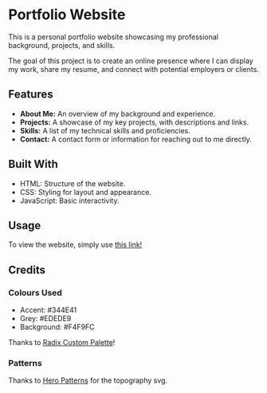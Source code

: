 # Portfolio Website

This is a personal portfolio website showcasing my professional background, projects, and skills. 

The goal of this project is to create an online presence where I can display my work, share my resume, and connect with potential employers or clients.

## Features

- **About Me:** An overview of my background and experience.
- **Projects:** A showcase of my key projects, with descriptions and links.
- **Skills:** A list of my technical skills and proficiencies.
- **Contact:** A contact form or information for reaching out to me directly.

## Built With

- HTML: Structure of the website.
- CSS: Styling for layout and appearance.
- JavaScript: Basic interactivity.

## Usage

To view the website, simply use [this link!](https://liamrall.github.io/portfolio/)

## Credits

### Colours Used

- Accent: #344E41
- Grey: #EDEDE9
- Background: #F4F9FC

Thanks to [Radix Custom Palette](https://www.radix-ui.com/colors/custom)!

### Patterns

Thanks to [Hero Patterns](https://heropatterns.com/) for the topography svg.